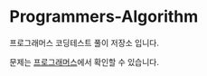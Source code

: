# Programmers-Algorithm
프로그래머스 코딩테스트 풀이 저장소 입니다.

문제는 [프로그래머스](https://programmers.co.kr/learn/challenges)에서 확인할 수 있습니다.


